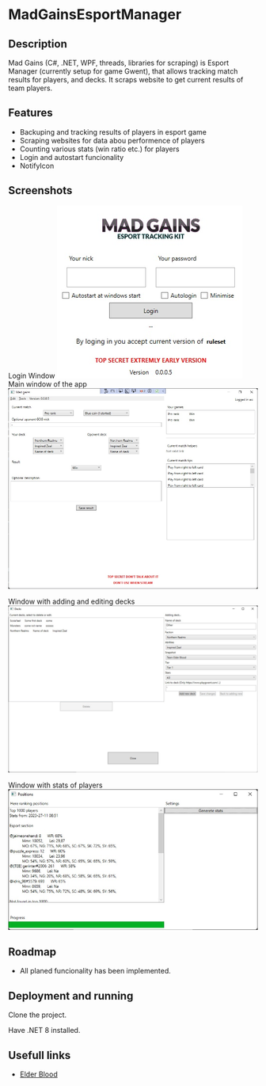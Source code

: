 # MadGainsEsportManager


## Description

Mad Gains (C#, .NET, WPF, threads, libraries for scraping) is Esport Manager (currently setup for game Gwent),
that allows tracking match results for players, and decks. It scraps website to get current results of team players.

## Features

- Backuping and tracking results of players in esport game
- Scraping websites for data abou performence of players
- Counting various stats (win ratio etc.) for players
- Login and autostart funcionality
- NotifyIcon


## Screenshots
Login Window
![Login Window](GameNetWork/docs/login.jpg)
Main window of the app
![Main window](GameNetWork/docs/main.jpg)


Window with adding and editing decks
![Decks](GameNetWork/docs/decks.jpg)


Window with stats of players
![Stats](GameNetWork/docs/stats.jpg)


## Roadmap

- All planed funcionality has been implemented.


## Deployment and running

Clone the project.

Have .NET 8 installed.


## Usefull links

 - [Elder Blood](https://www.teamelderblood.com/)
